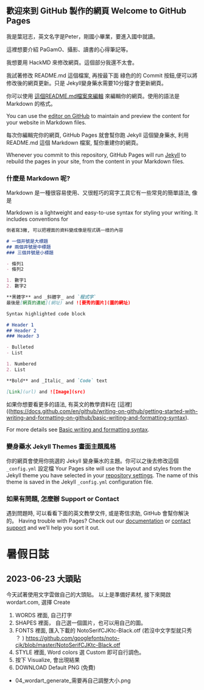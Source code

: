 ## 歡迎來到 GitHub 製作的網頁 Welcome to GitHub Pages

我是葉冠志，英文名字是Peter，剛國小畢業，要進入國中就讀。

這裡想要介紹 PaGamO、攝影、讀書的心得筆記等。

我想要用 HackMD 來修改網頁。這個部分我還不太會。

我試著修改 README.md 這個檔案, 再按最下面 綠色的的 Commit 按鈕,便可以將修改後的網頁更新。只是 Jekyll變身藥水需要10分鐘才會更新網頁。



你可以使用 [這個README.md檔案來編輯](https://github.com/yehpetertw/yehpetertw.github.io/edit/main/README.md) 來編輯你的網頁。使用的語法是 Markdown 的格式。

You can use the [editor on GitHub](https://github.com/yehpetertw/yehpetertw.github.io/edit/main/README.md) to maintain and preview the content for your website in Markdown files.

每次你編輯完你的網頁, GitHub Pages 就會幫你跑 Jekyll 這個變身藥水, 利用 README.md 這個 Markdown 檔案, 幫你重建你的網頁。

Whenever you commit to this repository, GitHub Pages will run [Jekyll](https://jekyllrb.com/) to rebuild the pages in your site, from the content in your Markdown files.

### 什麼是 Markdown 呢?

Markdown 是一種很容易使用、又很輕巧的寫字工具它有一些常見的簡單語法, 像是

Markdown is a lightweight and easy-to-use syntax for styling your writing. It includes conventions for

```markdown
倒者寫3撇, 可以把裡面的資料變成像是程式碼一樣的內容

# 一個井號是大標題
## 兩個井號是中標題
### 三個井號是小標題

- 條列1
- 條列2

1. 數字1
2. 數字2

**黑體字** and _斜體字_ and `程式字`
最後是[網頁的連結](網址) and ![要秀的圖片](圖的網址)
```

```markdown
Syntax highlighted code block

# Header 1
## Header 2
### Header 3

- Bulleted
- List

1. Numbered
2. List

**Bold** and _Italic_ and `Code` text

[Link](url) and ![Image](src)
```

如果你想要看更多的語法, 有英文的教學資料在 [這裡]((https://docs.github.com/en/github/writing-on-github/getting-started-with-writing-and-formatting-on-github/basic-writing-and-formatting-syntax).

For more details see [Basic writing and formatting syntax](https://docs.github.com/en/github/writing-on-github/getting-started-with-writing-and-formatting-on-github/basic-writing-and-formatting-syntax).

### 變身藥水 Jekyll Themes 畫面主題風格

你的網頁會使用你挑選的 Jekyll 變身藥水的主題。你可以之後去修改這個 `_config.yml` 設定檔
Your Pages site will use the layout and styles from the Jekyll theme you have selected in your [repository settings](https://github.com/yehpetertw/yehpetertw.github.io/settings/pages). The name of this theme is saved in the Jekyll `_config.yml` configuration file.

### 如果有問題, 怎麼辦 Support or Contact

遇到問題時, 可以看看下面的英文教學文件, 或是寄信求助, GitHub 會幫你解決的。
Having trouble with Pages? Check out our [documentation](https://docs.github.com/categories/github-pages-basics/) or [contact support](https://support.github.com/contact) and we’ll help you sort it out.

# 暑假日誌

## 2023-06-23 大頭貼
今天試著使用文字雲做自己的大頭貼。
以上是準備好素材, 接下來開啟 wordart.com, 選擇 Create
1. WORDS 裡面, 自己打字
2. SHAPES 裡面， 自己選一個圖片，也可以用自己的圖。
3. FONTS 裡面, 匯入下載的 NotoSerifCJKtc-Black.otf (若沒中文字型就只秀 ？ )
   https://github.com/googlefonts/noto-cjk/blob/master/NotoSerifCJKtc-Black.otf
4. STYLE 裡面, Word colors 選 Custom 即可自行調色。
5. 按下 Visualize, 會出現結果
6. DOWNLOAD Default PNG (免費)
- 04_wordart_generate_需要再自己調整大小.png 
